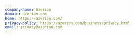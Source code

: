 ```yaml
---
company-name: Azerion
domain: azerion.com
home: https://azerion.com/
privacy-policy: https://azerion.com/business/privacy.html
email: privacy@azerion.com
---
```




